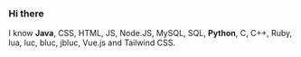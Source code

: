 ### Hi there

I know **Java**, CSS, HTML, JS, Node.JS, MySQL, SQL, **Python**, C, C++, Ruby, lua, luc, bluc, jbluc, Vue.js and Tailwind CSS.
